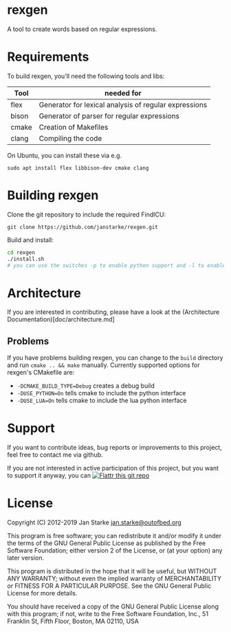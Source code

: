 # rexgen

A tool to create words based on regular expressions.

# Requirements

To build rexgen, you'll need the following tools and libs:

| Tool | needed for |
|------|------------|
| flex | Generator for lexical analysis of regular expressions |
| bison | Generator of parser for regular expressions |
| cmake | Creation of Makefiles |
| clang | Compiling the code |

On Ubuntu, you can install these via e.g.

```
sudo apt install flex libbison-dev cmake clang
```

# Building rexgen

Clone the git repository to include the required FindICU:
```
git clone https://github.com/janstarke/rexgen.git
```

Build and install:
```bash
cd rexgen
./install.sh
# you can use the switches -p to enable python support and -l to enable lua support
```

# Architecture

If you are interested in contributing, please have a look at the (Architecture Documentation)[doc/architecture.md]

## Problems

If you have problems building rexgen, you can change to the `build` directory and run `cmake .. && make` manually.
Currently supported options for rexgen's CMakefile are:

* `-DCMAKE_BUILD_TYPE=Debug` creates a debug build
* `-DUSE_PYTHON=On` tells cmake to include the python interface
* `-DUSE_LUA=On` tells cmake to include the lua python interface

# Support

If you want to contribute ideas, bug reports or improvements to this project, feel free to contact me via github. 

If you are not interested in active participation of this project, but you want to support it anyway, you can 
[![Flattr this git repo](http://api.flattr.com/button/flattr-badge-large.png)](https://flattr.com/submit/auto?user_id=jan.starke&url=https://github.com/teeshop/rexgen&title=rexgen&language=en&tags=github&category=software)

# License

Copyright (C) 2012-2019  Jan Starke <jan.starke@outofbed.org>

This program is free software; you can redistribute it and/or modify it
under the terms of the GNU General Public License as published by the Free
Software Foundation; either version 2 of the License, or (at your option)
any later version.

This program is distributed in the hope that it will be useful, but WITHOUT
ANY WARRANTY; without even the implied warranty of MERCHANTABILITY or
FITNESS FOR A PARTICULAR PURPOSE. See the GNU General Public License for
more details.

You should have received a copy of the GNU General Public License along
with this program; if not, write to the Free Software Foundation, Inc.,
51 Franklin St, Fifth Floor, Boston, MA 02110, USA
